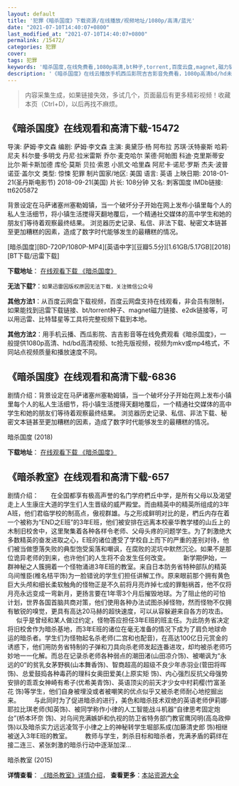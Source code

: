 ```yaml
---
layout: default
title: '犯罪《暗杀国度》下载资源/在线播放/视频地址/1080p/高清/蓝光'
date: "2021-07-10T14:40:07+0800"
last_modified_at: "2021-07-10T14:40:07+0800"
permalink: /15472/
categories: 犯罪
cover:
tags: 犯罪
keywords: '暗杀国度,在线免费看,1080p高清,bt种子,torrent,百度云盘,magnet,磁力链,迅雷下载资源'
description: '《暗杀国度》在线云播放手机西瓜影院吉吉影音免费看，1080p高清bd/hd未删减完整版和tc抢先枪版，mkv/mp4格式，附带bt/torrent种子、magnet/磁力链、百度云盘、网盘资源迅雷下载链接'
---
```


>内容采集生成，如果链接失效，多试几个，页面最后有更多精彩视频！收藏本页（Ctrl+D)，以后再找不麻烦。


## 《暗杀国度》在线观看和高清下载-15472

导演: 萨姆·李文森 编剧: 萨姆·李文森 主演: 奥黛莎·杨 阿布拉 苏琪·沃特豪斯 哈莉·尼夫 科尔曼·多明戈 丹尼·拉米雷斯 乔尔·麦克哈尔 茉德·阿帕图 科迪·克里斯蒂安 比尔·斯卡斯加德 库伦·莫斯 贝拉·索恩 小凯文·哈里森 阿尼卡·诺尼·罗斯 杰夫·波普 诺亚·盖尔文 类型: 惊悚 犯罪 制片国家/地区: 美国 语言: 英语 上映日期: 2018-01-21(圣丹斯电影节) 2018-09-21(美国) 片长: 108分钟 又名: 刺客国度 IMDb链接: tt6205872

背景设定在马萨诸塞州塞勒姆镇，当一个破坏分子开始在网上发布小镇里每个人的私人生活细节，将小镇生活搅得天翻地覆后，一个精通社交媒体的高中学生和她的朋友们等待着观察最终结果。 浏览器历史记录、私信、非法下载、秘密文本链甚至更加糟糕的因素，造成了数字时代能够发生的最糟糕的情况。


[暗杀国度][BD-720P/1080P-MP4][英语中字][豆瓣5.5分][1.61GB/5.17GB][2018][BT下载/迅雷下载]

**下载地址**： [在线观看下载 《暗杀国度》](https://www.btdx8.com/torrent/asgd_2018.html) 


**无法下载?**：`如果迅雷因版权原因无法下载，关注微信公众号 `

**其他方法1**：从百度云网盘下载视频，百度云网盘支持在线观看，非会员有限制，如果能找到迅雷下载链接、bt/torrent种子、magnet磁力链接、e2dk链接等，可以用迅雷、比特彗星等工具将完整视频下载到本地。

**其他方法2**：用手机云播、西瓜影院、吉吉影音等在线免费观看《暗杀国度》，一般提供1080p高清、hd/bd高清视频、tc抢先版视频，视频为mkv或mp4格式，不同站点视频质量和播放速度不同。


## 《暗杀国度》在线观看和高清下载-6836

剧情介绍：背景设定在马萨诸塞州塞勒姆镇，当一个破坏分子开始在网上发布小镇里每个人的私人生活细节，将小镇生活搅得天翻地覆后，一个精通社交媒体的高中学生和她的朋友们等待着观察最终结果。 浏览器历史记录、私信、非法下载、秘密文本链甚至更加糟糕的因素，造成了数字时代能够发生的最糟糕的情况。


暗杀国度 (2018)

**下载地址**： [在线观看下载 《暗杀国度》](https://www.btbtdy.me/btdy/dy14200.html) 


## 《暗杀教室》在线观看和高清下载-657

剧情介绍：       在全国都享有极高声誉的名门学府椚丘中学，是所有父母以及渴望走上人生康庄大道的学生们人生晋级的威严殿堂。而由精英中的精英所组成的3年A班，他们君临学校的制高点，傲视群雄。与之形成鲜明对比的是，椚丘内存在着一个被称为“END之E班”的3年E班，他们被安排在远离本校豪华教学楼的山丘上的木制旧校舍中，这里聚集着各种各样令老师、父母头疼的问题学生。为了刺激绝大多数精英的奋发进取之心，E班的诸位遭受了学校自上而下的严重的差别对待，他们被当做堕落失败的典型饱受奚落和嘲讽，在腐败的泥坑中默然沉沦。如果不是那位诡异老师的到来，也许他们的人生将不会发生任何改变。          新学期伊始，一群神秘之人簇拥着一个怪物涌进3年E班的教室。来自日本防务省特种部队的精英乌间惟臣(椎名桔平饰)为一脸错讹的学生们担任讲解工作。原来眼前那个拥有黄色巨大头颅和细长柔软触角的怪物正是不久前将月亮炸掉七成的罪魁祸首，他不仅将月亮永远变成一弯新月，更扬言要在1年零3个月后摧毁地球。为了阻止他的可怕计划，世界各国首脑共商对策，他们使用各种办法试图杀掉怪物，然而怪物不仅拥有敏锐的嗅觉，更具有高达20马赫的超快速度，可以从容躲避来自各方的攻击。          似乎是曾经和某人做过约定，怪物答应担任3年E班的班主任。为此防务省决定将旧校舍作为暗杀基地，而3年E班的诸位在毫无准备的情况下成为了肩负地球命运的暗杀者。学生们为怪物起名杀老师(二宫和也配音)，在高达100亿日元赏金的诱惑下，他们用防务省特制的子弹和刀具向杀老师发起连番进攻，却均被杀老师巧妙地一一化解。而总在记录杀老师各种弱点的潮田渚(山田凉介饰)、被嘲讽为“永远的0”的贫乳女茅野枫(山本舞香饰)、智商超高的超级不良少年赤羽业(菅田将晖 饰)、总爱鼓捣各种毒药的理科女奥田爱美(上原实矩 饰)、内心强烈反抗父母强势安排的乖乖女神崎有希子(优希美青饰)、英语顶尖的前天才少女中村莉樱(竹富圣花 饰)等学生，他们自身被埋没或者被嘲笑的优点似乎又被杀老师耐心地挖掘出来。          与此同时为了促进暗杀的进行，美色和暗杀技术双绝的英语老师伊莉娜·耶拉比琪老师(知英饰)、被同学称作小律的人工智能战斗机器“自律思考固定炮台”(桥本环奈 饰)、对乌间充满嫉妒和仇视的防卫省特务部门教官鹰冈明(高岛政伸饰)以及暗杀实力远远凌驾于小律之上的神秘转学生堀部系成(加藤清史郎 饰)相继被送入3年E班的教室。          教师与学生，刺杀目标和暗杀者，充满矛盾的羁绊在接二连三、紧张刺激的暗杀行动中逐渐加深…


暗杀教室 (2015)

**详情查看**： [《暗杀教室》详情介绍](/movie/657/)， **查看更多**：[本站资源大全](/movie/t/all/)

